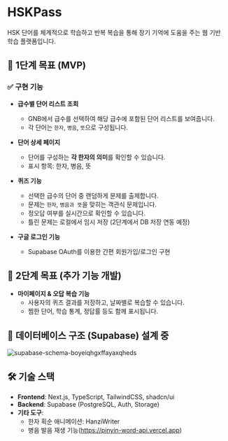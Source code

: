 # HSKPass
HSK 단어를 체계적으로 학습하고 반복 복습을 통해 장기 기억에 도움을 주는 웹 기반 학습 플랫폼입니다.


## 🚀 1단계 목표 (MVP)

### ✅ 구현 기능

- **급수별 단어 리스트 조회**
  - GNB에서 급수를 선택하여 해당 급수에 포함된 단어 리스트를 보여줍니다.
  - 각 단어는 `한자`, `병음`, `뜻`으로 구성됩니다.

- **단어 상세 페이지**
  - 단어를 구성하는 **각 한자의 의미**를 확인할 수 있습니다.
  - 표시 항목: 한자, 병음, 뜻 

- **퀴즈 기능**
  - 선택한 급수의 단어 중 랜덤하게 문제를 출제합니다.
  - 문제는 `한자`, `병음과 뜻`을 맞히는 객관식 문제입니다.
  - 정오답 여부를 실시간으로 확인할 수 있습니다.
  - 틀린 문제는 로컬에서 임시 저장 (2단계에서 DB 저장 연동 예정)

- **구글 로그인 기능**
  - Supabase OAuth를 이용한 간편 회원가입/로그인 구현

## 📅 2단계 목표 (추가 기능 개발)

- **마이페이지 & 오답 복습 기능**
  - 사용자의 퀴즈 결과를 저장하고, 날짜별로 복습할 수 있습니다.
  - 찜한 단어, 학습 통계, 정답률 등도 함께 표시됩니다.

## 🧱 데이터베이스 구조 (Supabase) 설계 중

![supabase-schema-boyeiqhgxffayaxqheds](https://github.com/user-attachments/assets/e224ce94-227e-4e86-bd1a-35eaf05b47bf)


## 🛠 기술 스택

- **Frontend**: Next.js, TypeScript, TailwindCSS, shadcn/ui
- **Backend**: Supabase (PostgreSQL, Auth, Storage)
- **기타 도구**:
  - 한자 획순 애니메이션: HanziWriter
  - 병음 발음 재생 기능(https://pinyin-word-api.vercel.app)

